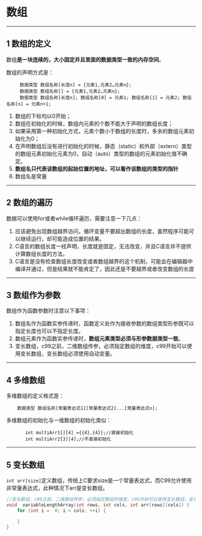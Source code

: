 # 数组

---
## 1 数组的定义

数组**是一块连续的，大小固定并且里面的数据类型一致的内存空间**。

数组的声明方式是：

```
     数据类型 数组名称[长度n] = {元素1,元素2…元素n};
     数据类型 数组名称[] = {元素1,元素2…元素n};
     数据类型 数组名称[长度n]; 数组名称[0] = 元素1; 数组名称[1] = 元素2; 数组名称[n] = 元素n+1;
```

1. 数组的下标均以0开始；
2. 数组在初始化的时候，数组内元素的个数不能大于声明的数组长度；
3. 如果采用第一种初始化方式，元素个数小于数组的长度时，多余的数组元素初始化为0；
4. 在声明数组后没有进行初始化的时候，静态（static）和外部（extern）类型的数组元素初始化元素为0，自动（auto）类型的数组的元素初始化值不确定。
5. **数组名只代表该数组的起始位置的地址，可以看作该数组的类型的指针**
6. 数组名是常量

---
## 2 数组的遍历

数据可以使用for或者while循环遍历，需要注意一下几点：

1. 应该避免出现数组越界访问，循环变量不要超出数组的长度，虽然程序可能可以继续运行，却可能造成位置的结果。
2. C语言的数组长度一经声明，长度就是固定，无法改变，并且C语言并不提供计算数组长度的方法。
3. C语言是没有检查数组长度改变或者数组越界的这个机制，可能会在编辑器中编译并通过，但是结果就不能肯定了，因此还是不要越界或者改变数组的长度

---
##  3 数组作为参数

数组作为函数参数时注意以下事项：

1. 数组名作为函数实参传递时，函数定义处作为接收参数的数组类型形参既可以指定长度也可以不指定长度。
2. 数组元素作为函数实参传递时，**数组元素类型必须与形参数据类型一致**。
3. 变长数组，c99之前，二维数组传参，必须指定数组的维度，c99开始可以使用变长数组，变长数组必须使用自动变量。

---
##  4 多维数组

多维数组的定义格式是：

```
    数据类型 数组名称[常量表达式1][常量表达式2]...[常量表达式n];
```

多维数组的初始化与一维数组的初始化类似：
```
       int multiArr1[][4] ={{4},{4}};//直接初始化
       int multiArr2[3][4];//不直接初始化
```

---
## 5 变长数组

`int arr[size]`定义数组，传统上C要求size是一个常量表达式，而C99允许使用非常量表达式，此种情况下arr是变长数组。

```c
//变长数组，c99之前，二维数组传参，必须指定数组的维度，c99开始可以使用变长数组，变长数组必须使用自动变量。
void  variableLengthArray(int rows, int cols, int arr[rows][cols]) {
    for (int i =  0; i < cols; ++i) {

    }
}
```


















